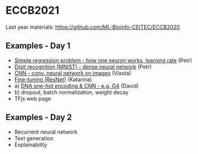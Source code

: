 # ECCB2021

Last year materials: https://github.com/ML-Bioinfo-CEITEC/ECCB2020

## Examples - Day 1

  * [Simple regression problem - how one neuron works, learning rate](https://colab.research.google.com/drive/1Pw5p0mEBAHipVIf0s37WTt1Sgce2p7_Y?usp=sharing) (Petr)
  * [Digit recognition (MNIST) - dense neural network](https://colab.research.google.com/drive/1SXF0ievuhdfwG7RL8tuY0UTMJD4ZWEFt?usp=sharing) (Petr)
  * [CNN - conv. neural network on images](https://colab.research.google.com/drive/1qAOEey9N9iEEw9kO4fiF6PzWyLC-HkeX?usp=sharing)  (Vlasta) 
  * [Fine-tuning (ResNet)](https://colab.research.google.com/github/ML-Bioinfo-CEITEC/ECCB2021/blob/finetuning/04_Transfer_Learning.ipynb) (Katarina)
  * a) [DNA one-hot encoding & CNN - e.g. G4](https://colab.research.google.com/drive/1B3UBfjtTlXS0OawpLGtzpHnVA7yRXtAH?usp=sharing)  (David)
  * b) dropout, batch normalization, weight decay
  * TFjs web page

## Examples - Day 2

  * Recurrent neural network
  * Text generation
  * Explainability
